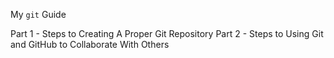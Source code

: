 My `git` Guide

Part 1 - Steps to Creating A Proper Git Repository
Part 2 - Steps to Using Git and GitHub to Collaborate With Others
